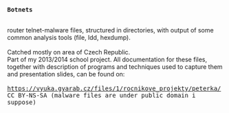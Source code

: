 <tt><b>Botnets</b><br></tt>

<br>router telnet-malware files, structured in directories, with output of some common analysis tools (file, ldd, hexdump).<br>
<br>Catched mostly on area of Czech Republic.<br> Part of my 2013/2014 school project. All documentation for these files, together with description of programs and techniques used to capture them and presentation slides, can be found on:
<br><br>
<tt>https://vyuka.gyarab.cz/files/1/rocnikove_projekty/peterka/
<br>
CC BY-NS-SA (malware files are under public domain i suppose)

